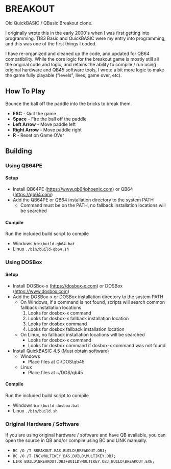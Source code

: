 # BREAKOUT #

Old QuickBASIC / QBasic Breakout clone.

I originally wrote this in the early 2000's when I was first getting into programming. TI83 Basic and QuickBASIC were my entry into programming, and this was one of the first things I coded.

I have re-organized and cleaned up the code, and updated for QB64 compatibility. While the core logic for the breakout game is mostly still all the original code and logic, and retains the ability to compile / run using original hardware and QB45 software tools, I wrote a bit more logic to make the game fully playable ("levels", lives, game over, etc).

## How To Play ##

Bounce the ball off the paddle into the bricks to break them.

- **ESC** - Quit the game
- **Space** - Fire the ball off the paddle
- **Left Arrow** - Move paddle left
- **Right Arrow** - Move paddle right
- **R** - Reset on Game OVer

## Building ##

### Using QB64PE

#### Setup ####

- Install QB64PE (https://www.qb64phoenix.com) or QB64 (https://qb64.com)
- Add the QB64PE or QB64 installation directory to the system PATH
  - Command must be on the PATH, no fallback installation locations will be searched

#### Compile ####

Run the included build script to compile
- Windows `bin\build-qb64.bat`
- Linux `./bin/build-qb64.sh`

### Using DOSBox ###

#### Setup ####

- Install DOSBox-x (https://dosbox-x.com) or DOSBox (https://www.dosbox.com)
- Add the DOSBox-x or DOSBox installation directory to the system PATH
  - On Windows, if a command is not found, scripts will search common fallback installation locations
    1. Looks for dosbox-x command
    2. Looks for dosbox-x fallback installation location
    3. Looks for dosbox command
    4. Looks for dosbox fallback installation location
  - On Linux, no fallback installation locations will be searched
    - Looks for dosbox-x command
    - Looks for dosbox command if dosbox-x command was not found
- Install QuickBASIC 4.5 (Must obtain software)
  - Windows
    - Place files at C:\DOS\qb45
  - Linux
    - Place files at ~/DOS/qb45

#### Compile ####

Run the included build script to compile
- Windows `bin\build-dosbox.bat`
- Linux `./bin/build.sh`

### Original Hardware / Software

If you are using original hardware / software and have QB available, you can open the source in QB and/or compile using BC and LINK manually.

- `BC /O /T BREAKOUT.BAS,BUILD\BREAKOUT.OBJ;`
- `BC /O /T INC\MULTIKEY.BAS,BUILD\MULTIKEY.OBJ;`
- `LINK BUILD\BREAKOUT.OBJ+BUILD\MULTIKEY.OBJ,BUILD\BREAKOUT.EXE;`